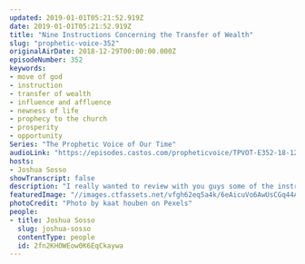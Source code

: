 ```yaml
---
updated: 2019-01-01T05:21:52.919Z
date: 2019-01-01T05:21:52.919Z
title: "Nine Instructions Concerning the Transfer of Wealth"
slug: "prophetic-voice-352"
originalAirDate: 2018-12-29T00:00:00.000Z
episodeNumber: 352
keywords:
- move of god
- instruction
- transfer of wealth
- influence and affluence
- newness of life
- prophecy to the church
- prosperity
- opportunity
Series: "The Prophetic Voice of Our Time"
audioLink: "https://episodes.castos.com/propheticvoice/TPVOT-E352-18-12-29-30-9-Instructions-Concerning-the-Transfer-of-Wealth.mp3"
hosts:
- Joshua Sosso
showTranscript: false
description: "I really wanted to review with you guys some of the instructions that God has given us over the past couple of months. The reason why is because God has been telling us at Freedom Fellowship Church, and others I’m sure who are sensitive to the Spirit are hearing it as well, which is that in 2019 there are going to be manifestations and there’s gonna be a harvest like no other. The move of God that God is planning on doing here in this nation and here on the Earth, He plans for it to be a move that is so great, so miraculous, so amazing, that it will eclipse everything that has come before it. It’s supposed to be a move of God like nothing the church has ever seen before, but for that to happen we have to ready ourselves."
featuredImage: "//images.ctfassets.net/vfgh62eq5a4k/6eAicuVo6AwUsCGq44Aqyi/d473f62f5de28daf9f78d8c4368424ca/Bride-in-wheat-field.jpg"
photoCredit: "Photo by kaat houben on Pexels"
people:
- title: Joshua Sosso
  slug: joshua-sosso
  contentType: people
  id: 2fn2KHOWEow0K6EqCkaywa
---
```

